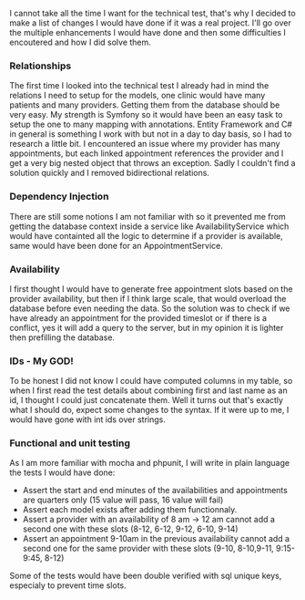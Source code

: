 I cannot take all the time I want for the technical test, that's why I decided to make a list of changes I would have done if it was a real project. I'll go over the multiple enhancements I would have done and then some difficulties I encoutered and how I did solve them.

### Relationships
The first time I looked into the technical test I already had in mind the relations I need to setup for the models, one clinic would have many patients and many providers. Getting them from the database should be very easy. My strength is Symfony so it would have been an easy task to setup the one to many mapping with annotations. Entity Framework and C# in general is something I work with but not in a day to day basis, so I had to research a little bit. I encountered an issue where my provider has many appointments, but each linked appointment references the provider and I get a very big nested object that throws an exception. Sadly I couldn't find a solution quickly and I removed bidirectional relations.

### Dependency Injection
There are still some notions I am not familiar with so it prevented me from getting the database context inside a service like AvailabilityService which would have containted all the logic to determine if a provider is available, same would have been done for an AppointmentService.

### Availability
I first thought I would have to generate free appointment slots based on the provider availability, but then if I think large scale, that would overload the database before even needing the data. So the solution was to check if we have already an appointment for the provided timeslot or if there is a conflict, yes it will add a query to the server, but in my opinion it is lighter then prefilling the database.

### IDs - My GOD!
To be honest I did not know I could have computed columns in my table, so when I first read the test details about combining first and last name as an id, I thought I could just concatenate them. Well it turns out that's exactly what I should do, expect some changes to the syntax. If it were up to me, I would have gone with int ids over strings.

### Functional and unit testing
As I am more familiar with mocha and phpunit, I will write in plain language the tests I would have done:

- Assert the start and end minutes of the availabilities and appointments are quarters only (15 value will pass, 16 value will fail)
- Assert each model exists after adding them functionnaly.
- Assert a provider with an availability of 8 am -> 12 am cannot add a second one with these slots (8-12, 6-12, 9-12, 6-10, 9-14)
- Assert an appointment 9-10am in the previous availability cannot add a second one for the same provider with these slots (9-10, 8-10,9-11, 9:15-9:45, 8-12)

Some of the tests would have been double verified with sql unique keys, especialy to prevent time slots.